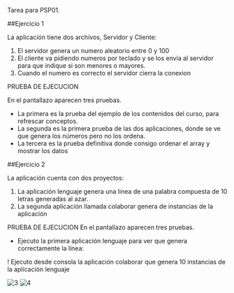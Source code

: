 ﻿
Tarea para PSP01.

##Ejercicio 1

La aplicación tiene dos archivos, Servidor y Cliente:

1. El servidor genera un numero aleatorio entre 0 y 100
2. El cliente va pidiendo numeros por teclado y se los envía al servidor para que indique si son menores o mayores. 
3. Cuando el numero es correcto el servidor cierra la conexion


PRUEBA DE EJECUCION

En el pantallazo aparecen tres pruebas.
- La primera es la prueba del ejemplo de los contenidos del curso, para refrescar conceptos.
- La segunda es la primera prueba de las dos aplicaciones, donde se ve que genera los números pero no los ordena.
- La tercera es la prueba definitiva donde consigo ordenar el array y mostrar los datos





##Ejercicio 2

La aplicación cuenta con dos proyectos:

1. La aplicación lenguaje genera una linea de una palabra compuesta de 10 letras generadas al azar.
2. La segunda aplicación llamada colaborar genera de instancias de la aplicación 

PRUEBA DE EJECUCION
En el pantallazo aparecen tres pruebas.
- Ejecuto la primera aplicación lenguaje para ver que genera correctamente la línea:

!
Ejecuto desde consola la aplicación colaborar que genera 10 instancias de la aplicación lenguaje

![3](https://user-images.githubusercontent.com/15859290/48977844-9893ee80-f0a2-11e8-81a8-61194375b6f7.png)
![4](https://user-images.githubusercontent.com/15859290/48977850-c1b47f00-f0a2-11e8-9adb-fc6754ce1eff.png)



